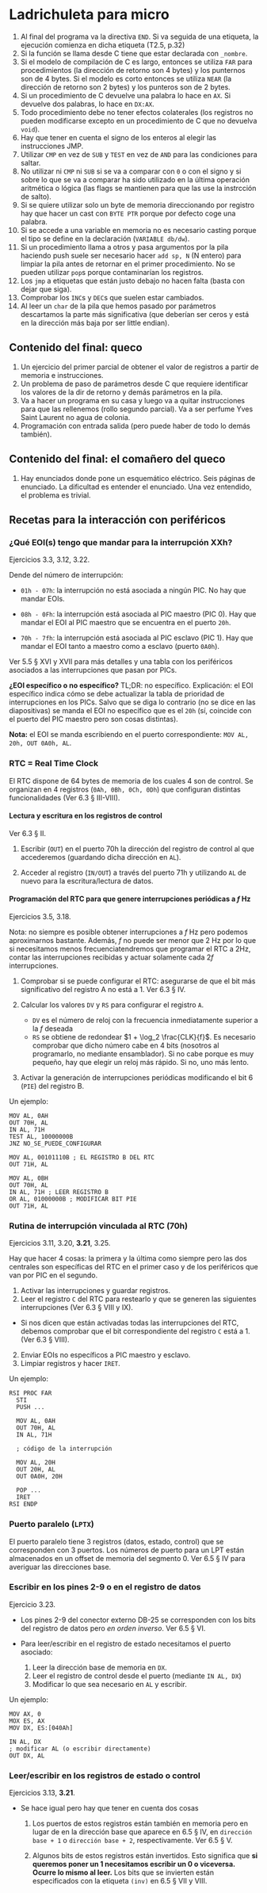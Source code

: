 # Ladrichuleta para micro

1. Al final del programa va la directiva `END`. Si va seguida de una etiqueta,
   la ejecución comienza en dicha etiqueta (T2.5, p.32)
1. Si la función se llama desde C tiene que estar declarada con `_nombre`.
1. Si el modelo de compilación de C es largo, entonces se utiliza `FAR` para
   procedimientos (la dirección de retorno son 4 bytes) y los punternos son de
   4 bytes. Si el modelo es corto entonces se utiliza `NEAR` (la dirección de
   retorno son 2 bytes) y los punteros son de 2 bytes.
1. Si un procedimiento de C devuelve una palabra lo hace en `AX`. Si devuelve
   dos palabras, lo hace en `DX:AX`.
1. Todo procedimiento debe no tener efectos colaterales (los registros no
   pueden modificarse excepto en un procedimiento de C que no devuelva `void`).
1. Hay que tener en cuenta el signo de los enteros al elegir las instrucciones
   JMP.
1. Utilizar `CMP` en vez de `SUB` y `TEST` en vez de `AND` para las condiciones
   para saltar.
1. No utilizar ni `CMP` ni `SUB` si se va a comparar con `0` o con el signo y
   si sobre lo que se va a comparar ha sido utilizado en la última operación
   aritmética o lógica (las flags se mantienen para que las use la instrcción
   de salto).
1. Si se quiere utilizar solo un byte de memoria direccionando por registro hay
   que hacer un cast con `BYTE PTR` porque por defecto coge una palabra.
1. Si se accede a una variable en memoria no es necesario casting porque el
   tipo se define en la declaración (`VARIABLE db/dw`).
1. Si un procedimiento llama a otros y pasa argumentos por la pila haciendo
   push suele ser necesario hacer `add sp, N` (N entero) para limpiar la pila
   antes de retornar en el primer procedimiento. No se pueden utilizar `pop`s
   porque contaminarían los registros.
1. Los `jmp` a etiquetas que están justo debajo no hacen falta (basta con dejar
   que siga).
1. Comprobar los `INC`s y `DEC`s que suelen estar cambiados.
1. Al leer un `char` de la pila que hemos pasado por parámetros descartamos la
   parte más significativa (que deberían ser ceros y está en la dirección más
   baja por ser little endian).


## Contenido del final: queco

1. Un ejercicio del primer parcial de obtener el valor de registros a partir de
   memoria e instrucciones.
1. Un problema de paso de parámetros desde C que requiere identificar los
   valores de la dir de retorno y demás parámetros en la pila.
1. Va a hacer un programa en su casa y luego va a quitar instrucciones para que
   las rellenemos (rollo segundo parcial). Va a ser perfume Yves Saint Laurent
   no agua de colonia.
1. Programación con entrada salida (pero puede haber de todo lo demás también).

## Contenido del final: el comañero del queco

1. Hay enunciados donde pone un esquemático eléctrico. Seis páginas de
   enunciado. La dificultad es entender el enunciado. Una vez entendido, el
   problema es trivial.

## Recetas para la interacción con periféricos

### ¿Qué EOI(s) tengo que mandar para la interrupción XXh?

Ejercicios 3.3, 3.12, 3.22.

Dende del número de interrupción:

- `01h - 07h`: la interrupción no está asociada a ningún PIC. No hay que mandar
  EOIs.

- `08h - 0Fh`: la interrupción está asociada al PIC maestro (PIC 0). Hay que
  mandar el EOI al PIC maestro que se encuentra en el puerto `20h`.

- `70h - 7fh`: la interrupción está asociada al PIC esclavo (PIC 1). Hay que
  mandar el EOI tanto a maestro como a esclavo (puerto `0A0h`).

Ver 5.5 &#167; XVI y XVII para más detalles y una tabla con los periféricos
asociados a las interrupciones que pasan por PICs.

**¿EOI específico o no específico?** TL;DR: no específico. Explicación: el EOI
específico indica cómo se debe actualizar la tabla de prioridad de
interrupciones en los PICs. Salvo que se diga lo contrario (no se dice en las
diapositivas) se manda el EOI no específico que es el `20h` (sí, coincide con
el puerto del PIC maestro pero son cosas distintas).

**Nota:** el EOI se manda escribiendo en el puerto correspondiente: `MOV AL, 20h, OUT 0A0h, AL`.

### RTC = Real Time Clock

El RTC dispone de 64 bytes de memoria de los cuales 4 son de control. Se
organizan en 4 registros (`0Ah, 0Bh, 0Ch, 0Dh`) que configuran distintas
funcionalidades (Ver 6.3 &#167; III-VIII).

#### Lectura y escritura en los registros de control

Ver 6.3 &#167; II.

1. Escribir (`OUT`) en el puerto 70h la dirección del registro de control al
   que accederemos (guardando dicha dirección en `AL`).

1. Acceder al registro (`IN/OUT`) a través del puerto 71h y utilizando `AL` de
   nuevo para la escritura/lectura de datos.

#### Programación del RTC para que genere interrupciones periódicas a $f$ Hz

Ejercicios 3.5, 3.18.

Nota: no siempre es posible obtener interrupciones a $f$ Hz pero podemos
aproximarnos bastante. Además, $f$ no puede ser menor que 2 Hz por lo que si
necesitamos menos frecuenciatendremos que programar el RTC a 2Hz, contar las
interrupciones recibidas y actuar solamente cada $2f$ interrupciones.

1. Comprobar si se puede configurar el RTC: asegurarse de que el bit más
   significativo del registro A no está a 1. Ver 6.3 &#167; IV.
1. Calcular los valores `DV` y `RS` para configurar el registro `A`.
   - `DV` es el número de reloj con la frecuencia inmediatamente superior a la
     $f$ deseada
   - `RS` se obtiene de redondear $1 + \log_2 \frac{CLK}{f}$. Es necesario
     comprobar que dicho número cabe en 4 bits (nosotros al programarlo, no
     mediante ensamblador). Si no cabe porque es muy pequeño, hay que elegir un
     reloj más rápido. Si no, uno más lento.

1. Activar la generación de interrupciones periódicas modificando el bit 6
   (`PIE`) del registro B.

Un ejemplo:

```
MOV AL, 0AH
OUT 70H, AL
IN AL, 71H
TEST AL, 10000000B
JNZ NO_SE_PUEDE_CONFIGURAR

MOV AL, 00101110B ; EL REGISTRO B DEL RTC
OUT 71H, AL

MOV AL, 0BH
OUT 70H, AL
IN AL, 71H ; LEER REGISTRO B
OR AL, 01000000B ; MODIFICAR BIT PIE
OUT 71H, AL
```

### Rutina de interrupción vinculada al RTC (70h)

Ejercicios 3.11, 3.20, **3.21**, 3.25.

Hay que hacer 4 cosas: la primera y la última como siempre pero las dos
centrales son específicas del RTC en el primer caso y de los periféricos que
van por PIC en el segundo.

1. Activar las interrupciones y guardar registros.
1. Leer el registro `C` del RTC para restearlo y que se generen las siguientes
   interrupciones (Ver 6.3 &#167; VIII y IX).

  - Si nos dicen que están activadas todas las interrupciones del RTC, debemos
    comprobar que el bit correspondiente del registro `C` está a 1. (Ver 6.3
    &#167; VIII).

2. Enviar EOIs no específicos a PIC maestro y esclavo.
3. Limpiar registros y hacer `IRET`.

Un ejemplo:

```
RSI PROC FAR
  STI
  PUSH ...

  MOV AL, 0AH
  OUT 70H, AL
  IN AL, 71H

  ; código de la interrupción

  MOV AL, 20H
  OUT 20H, AL
  OUT 0A0H, 20H

  POP ...
  IRET
RSI ENDP
```

### Puerto paralelo (`LPTX`)

El puerto paralelo tiene 3 registros (datos, estado, control) que se
corresponden con 3 puertos. Los números de puerto para un LPT están almacenados
en un offset de memoria del segmento 0. Ver 6.5 &#167; IV para averiguar las
direcciones base.

### Escribir en los pines 2-9 o en el registro de datos

Ejercicio 3.23.

- Los pines 2-9 del conector externo DB-25 se corresponden con los bits del
  registro de datos pero *en orden inverso*. Ver 6.5 &#167; VI.

- Para leer/escribir en el registro de estado necesitamos el puerto asociado:

    1. Leer la dirección base de memoria en `DX`.
    2. Leer el registro de control desde el puerto (mediante `IN AL, DX`)
    3. Modificar lo que sea necesario en `AL` y escribir.

Un ejemplo:

```
MOV AX, 0
MOX ES, AX
MOV DX, ES:[040Ah]

IN AL, DX
; modificar AL (o escribir directamente)
OUT DX, AL
```

### Leer/escribir en los registros de estado o control

Ejercicios 3.13, **3.21**.

- Se hace igual pero hay que tener en cuenta dos cosas

    1. Los puertos de estos registros están también en memoria pero en lugar de
       en la dirección base que aparece en 6.5 &#167; IV, en `dirección base +
       1` o `dirección base + 2`, respectivamente. Ver 6.5 &#167; V.

    2. Algunos bits de estos registros están invertidos. Esto significa que
       **si queremos poner un 1 necesitamos escribir un 0 o viceversa. Ocurre
       lo mismo al leer.** Los bits que se invierten están especificados con la
       etiqueta `(inv)` en 6.5 &#167; VII y VIII.
